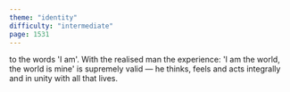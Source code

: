 ```yaml
---
theme: "identity"
difficulty: "intermediate"
page: 1531
---
```


to the words 'I am'. With the realised man the experience: 'I am the world, the world is mine' is supremely valid — he thinks, feels and acts integrally and in unity with all that lives.